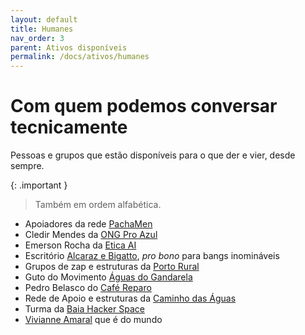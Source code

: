 ```yaml
---
layout: default
title: Humanes
nav_order: 3
parent: Ativos disponíveis
permalink: /docs/ativos/humanes
---
```


# Com quem podemos conversar tecnicamente
Pessoas e grupos que estão disponíveis para o que der e vier, desde sempre.


{: .important }
> Também em ordem alfabética.

- Apoiadores da rede <a href="https://pacha.men" target="_blank">PachaMen</a>
- Cledir Mendes da <a href="https://www.instagram.com/pro_azul_ambiental/" target="_blank">ONG Pro Azul</a>
- Emerson Rocha da <a href="https://etica.ai" target="_blank">Etica AI</a>
- Escritório <a href="https//alcarazebigatto.com" target="_blank">Alcaraz e Bigatto</a>, *pro bono* para bangs inomináveis
- Grupos de zap e estruturas da <a href="https://portorural.com.br" target="_blank">Porto Rural</a>
- Guto do Movimento <a href="https://aguasdogandarela.org.br" target="_blank">Águas do Gandarela</a>
- Pedro Belasco do <a href="https://pt-br.facebook.com/cafe.reparo/" target="_blank">Café Reparo</a>
- Rede de Apoio e estruturas da <a href="https://caminhodasaguas.org.br" target="_blank">Caminho das Águas</a>
- Turma da <a href="https://baiahacker.space" target="_blank">Baia Hacker Space</a>
- <a href="https://entrenostodos.wordpress.com/sinapse/trajetoria-e-curriculo" target="_blank">Vivianne Amaral</a> que é do mundo


